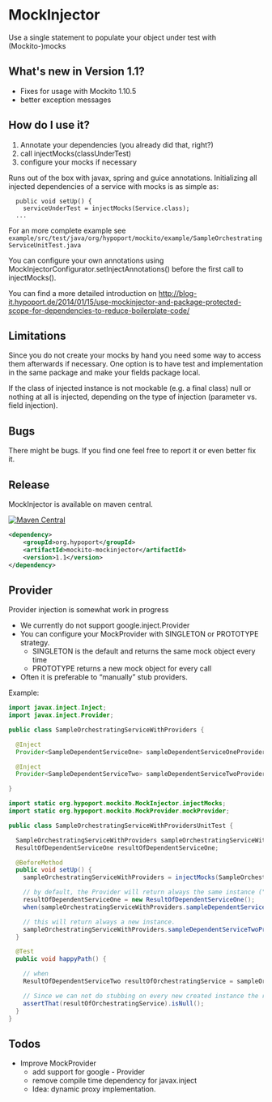 MockInjector
============
Use a single statement to populate your object under test with (Mockito-)mocks

What's new in Version 1.1?
--------------------------
- Fixes for usage with Mockito 1.10.5
- better exception messages

How do I use it?
----------------
1. Annotate your dependencies (you already did that, right?)
2. call injectMocks(classUnderTest)
3. configure your mocks if necessary

Runs out of the box with javax, spring and guice annotations. Initializing all injected dependencies of a service with
mocks is as simple as:

      public void setUp() {
        serviceUnderTest = injectMocks(Service.class);
      ...

For an more complete example see `example/src/test/java/org/hypoport/mockito/example/SampleOrchestratingServiceUnitTest.java`

You can configure your own annotations using MockInjectorConfigurator.setInjectAnnotations() before the first call to
injectMocks().

You can find a more detailed introduction on http://blog-it.hypoport.de/2014/01/15/use-mockinjector-and-package-protected-scope-for-dependencies-to-reduce-boilerplate-code/

Limitations
-----------
Since you do not create your mocks by hand you need some way to access them afterwards if necessary. One option is to have
test and implementation in the same package and make your fields package local.

If the class of injected instance is not mockable (e.g. a final class) null or nothing at all is injected, depending on the
type of injection (parameter vs. field injection).

Bugs
----
There might be bugs. If you find one feel free to report it or even better fix it.

Release
-------

MockInjector is available on maven central.

[![Maven Central](https://maven-badges.herokuapp.com/maven-central/org.hypoport/mockito-mockinjector/badge.svg)](https://maven-badges.herokuapp.com/maven-central/org.hypoport/mockito-mockinjector)

```xml
<dependency>
    <groupId>org.hypoport</groupId>
    <artifactId>mockito-mockinjector</artifactId>
    <version>1.1</version>
</dependency>
```


Provider
--------
Provider injection is somewhat work in progress

-   We currently do not support google.inject.Provider
-   You can configure your MockProvider with SINGLETON or PROTOTYPE strategy.
    - SINGLETON is the default and returns the same mock object every time
    - PROTOTYPE returns a new mock object for every call
-   Often it is preferable to “manually” stub providers.

Example:

```java
import javax.inject.Inject;
import javax.inject.Provider;

public class SampleOrchestratingServiceWithProviders {

  @Inject
  Provider<SampleDependentServiceOne> sampleDependentServiceOneProvider;

  @Inject
  Provider<SampleDependentServiceTwo> sampleDependentServiceTwoProvider;

}

import static org.hypoport.mockito.MockInjector.injectMocks;
import static org.hypoport.mockito.MockProvider.mockProvider;

public class SampleOrchestratingServiceWithProvidersUnitTest {

  SampleOrchestratingServiceWithProviders sampleOrchestratingServiceWithProviders;
  ResultOfDependentServiceOne resultOfDependentServiceOne;

  @BeforeMethod
  public void setUp() {
    sampleOrchestratingServiceWithProviders = injectMocks(SampleOrchestratingServiceWithProviders.class);

    // by default, the Provider will return always the same instance ("SINGLETON" scope), then you can stub the result
    resultOfDependentServiceOne = new ResultOfDependentServiceOne();
    when(sampleOrchestratingServiceWithProviders.sampleDependentServiceOneProvider.get().getResult(any(ServiceInputParameter.class), any(ServiceInputParameter.class))).thenReturn(resultOfDependentServiceOne);

    // this will return always a new instance.
    sampleOrchestratingServiceWithProviders.sampleDependentServiceTwoProvider = mockProvider(SampleDependentServiceTwo.class, MockProvider.Scope.PROTOTYPE);
  }

  @Test
  public void happyPath() {

    // when
    ResultOfDependentServiceTwo resultOfOrchestratingService = sampleOrchestratingServiceWithProviders.doService(firstParameter, secondParameter);

    // Since we can not do stubbing on every new created instance the result will always be null.
    assertThat(resultOfOrchestratingService).isNull();
  }
}
```

Todos
-----
-   Improve MockProvider
    - add support for google - Provider
    - remove compile time dependency for javax.inject
    - Idea: dynamic proxy implementation.

